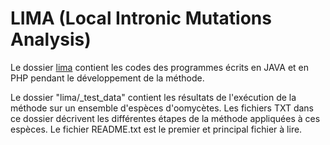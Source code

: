 # LIMA (Local Intronic Mutations Analysis)

Le dossier [lima](https://github.com/notoraptor/LIMA/tree/master/lima) contient les codes des programmes écrits en JAVA et en PHP pendant le développement de la méthode.

Le dossier "lima/_test_data" contient les résultats de l'exécution de la méthode sur un ensemble d'espèces d'oomycètes. Les fichiers TXT dans ce dossier décrivent les différentes étapes de la méthode appliquées à ces espèces. Le fichier README.txt est le premier et principal fichier à lire.
